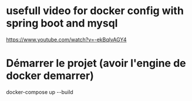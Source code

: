 # usefull video for docker config with spring boot and mysql
https://www.youtube.com/watch?v=-ekBqIvAGY4

# Démarrer le projet (avoir l'engine de docker demarrer)

docker-compose up --build
